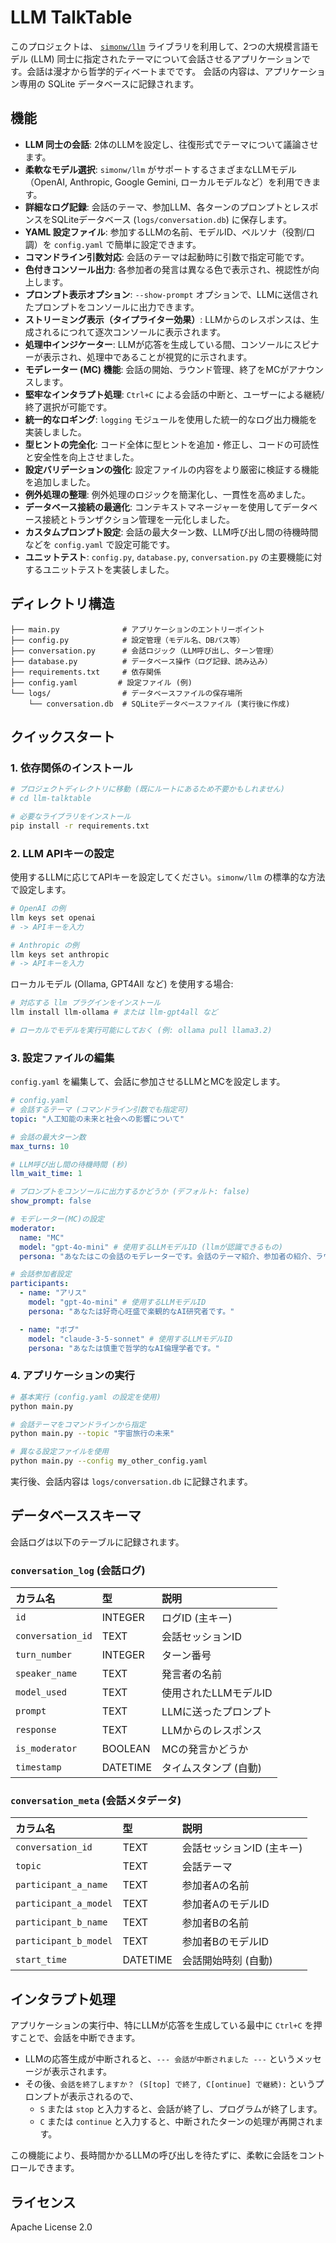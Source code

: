# LLM TalkTable

このプロジェクトは、 [`simonw/llm`](https://github.com/simonw/llm) ライブラリを利用して、2つの大規模言語モデル (LLM) 同士に指定されたテーマについて会話させるアプリケーションです。会話は漫才から哲学的ディベートまでです。
会話の内容は、アプリケーション専用の SQLite データベースに記録されます。

## 機能

*   **LLM 同士の会話**: 2体のLLMを設定し、往復形式でテーマについて議論させます。
*   **柔軟なモデル選択**: `simonw/llm` がサポートするさまざまなLLMモデル（OpenAI, Anthropic, Google Gemini, ローカルモデルなど）を利用できます。
*   **詳細なログ記録**: 会話のテーマ、参加LLM、各ターンのプロンプトとレスポンスをSQLiteデータベース (`logs/conversation.db`) に保存します。
*   **YAML 設定ファイル**: 参加するLLMの名前、モデルID、ペルソナ（役割/口調）を `config.yaml` で簡単に設定できます。
*   **コマンドライン引数対応**: 会話のテーマは起動時に引数で指定可能です。
*   **色付きコンソール出力**: 各参加者の発言は異なる色で表示され、視認性が向上します。
*   **プロンプト表示オプション**: `--show-prompt` オプションで、LLMに送信されたプロンプトをコンソールに出力できます。
*   **ストリーミング表示（タイプライター効果）**: LLMからのレスポンスは、生成されるにつれて逐次コンソールに表示されます。
*   **処理中インジケーター**: LLMが応答を生成している間、コンソールにスピナーが表示され、処理中であることが視覚的に示されます。
*   **モデレーター (MC) 機能**: 会話の開始、ラウンド管理、終了をMCがアナウンスします。
*   **堅牢なインタラプト処理**: `Ctrl+C` による会話の中断と、ユーザーによる継続/終了選択が可能です。
*   **統一的なロギング**: `logging` モジュールを使用した統一的なログ出力機能を実装しました。
*   **型ヒントの完全化**: コード全体に型ヒントを追加・修正し、コードの可読性と安全性を向上させました。
*   **設定バリデーションの強化**: 設定ファイルの内容をより厳密に検証する機能を追加しました。
*   **例外処理の整理**: 例外処理のロジックを簡潔化し、一貫性を高めました。
*   **データベース接続の最適化**: コンテキストマネージャーを使用してデータベース接続とトランザクション管理を一元化しました。
*   **カスタムプロンプト設定**: 会話の最大ターン数、LLM呼び出し間の待機時間などを `config.yaml` で設定可能です。
*   **ユニットテスト**: `config.py`, `database.py`, `conversation.py` の主要機能に対するユニットテストを実装しました。

## ディレクトリ構造

```
├── main.py              # アプリケーションのエントリーポイント
├── config.py            # 設定管理（モデル名、DBパス等）
├── conversation.py      # 会話ロジック（LLM呼び出し、ターン管理）
├── database.py          # データベース操作（ログ記録、読み込み）
├── requirements.txt     # 依存関係
├── config.yaml         # 設定ファイル (例)
└── logs/                # データベースファイルの保存場所
    └── conversation.db  # SQLiteデータベースファイル (実行後に作成)
```

## クイックスタート

### 1. 依存関係のインストール

```bash
# プロジェクトディレクトリに移動 (既にルートにあるため不要かもしれません)
# cd llm-talktable

# 必要なライブラリをインストール
pip install -r requirements.txt
```

### 2. LLM APIキーの設定

使用するLLMに応じてAPIキーを設定してください。`simonw/llm` の標準的な方法で設定します。

```bash
# OpenAI の例
llm keys set openai
# -> APIキーを入力

# Anthropic の例
llm keys set anthropic
# -> APIキーを入力
```

ローカルモデル (Ollama, GPT4All など) を使用する場合:

```bash
# 対応する llm プラグインをインストール
llm install llm-ollama # または llm-gpt4all など

# ローカルでモデルを実行可能にしておく (例: ollama pull llama3.2)
```

### 3. 設定ファイルの編集

`config.yaml` を編集して、会話に参加させるLLMとMCを設定します。

```yaml
# config.yaml
# 会話するテーマ (コマンドライン引数でも指定可)
topic: "人工知能の未来と社会への影響について"

# 会話の最大ターン数
max_turns: 10

# LLM呼び出し間の待機時間 (秒)
llm_wait_time: 1

# プロンプトをコンソールに出力するかどうか (デフォルト: false)
show_prompt: false

# モデレーター(MC)の設定
moderator:
  name: "MC"
  model: "gpt-4o-mini" # 使用するLLMモデルID (llmが認識できるもの)
  persona: "あなたはこの会話のモデレーターです。会話のテーマ紹介、参加者の紹介、ラウンドの管理、会話の要約と締めくくりを行います。"

# 会話参加者設定
participants:
  - name: "アリス"
    model: "gpt-4o-mini" # 使用するLLMモデルID
    persona: "あなたは好奇心旺盛で楽観的なAI研究者です。"

  - name: "ボブ"
    model: "claude-3-5-sonnet" # 使用するLLMモデルID
    persona: "あなたは慎重で哲学的なAI倫理学者です。"
```

### 4. アプリケーションの実行

```bash
# 基本実行 (config.yaml の設定を使用)
python main.py

# 会話テーマをコマンドラインから指定
python main.py --topic "宇宙旅行の未来"

# 異なる設定ファイルを使用
python main.py --config my_other_config.yaml
```

実行後、会話内容は `logs/conversation.db` に記録されます。

## データベーススキーマ

会話ログは以下のテーブルに記録されます。

### `conversation_log` (会話ログ)

| カラム名         | 型           | 説明                     |
| :--------------- | :----------- | :----------------------- |
| `id`             | INTEGER      | ログID (主キー)          |
| `conversation_id`| TEXT         | 会話セッションID         |
| `turn_number`    | INTEGER      | ターン番号               |
| `speaker_name`   | TEXT         | 発言者の名前             |
| `model_used`     | TEXT         | 使用されたLLMモデルID    |
| `prompt`         | TEXT         | LLMに送ったプロンプト    |
| `response`       | TEXT         | LLMからのレスポンス      |
| `is_moderator`   | BOOLEAN      | MCの発言かどうか         |
| `timestamp`      | DATETIME     | タイムスタンプ (自動)    |

### `conversation_meta` (会話メタデータ)

| カラム名                  | 型       | 説明                           |
| :------------------------ | :------- | :----------------------------- |
| `conversation_id`         | TEXT     | 会話セッションID (主キー)      |
| `topic`                   | TEXT     | 会話テーマ                     |
| `participant_a_name`      | TEXT     | 参加者Aの名前                  |
| `participant_a_model`     | TEXT     | 参加者AのモデルID              |
| `participant_b_name`      | TEXT     | 参加者Bの名前                  |
| `participant_b_model`     | TEXT     | 参加者BのモデルID              |
| `start_time`              | DATETIME | 会話開始時刻 (自動)            |

## インタラプト処理

アプリケーションの実行中、特にLLMが応答を生成している最中に `Ctrl+C` を押すことで、会話を中断できます。

- LLMの応答生成が中断されると、`--- 会話が中断されました ---` というメッセージが表示されます。
- その後、`会話を終了しますか？ (S[top] で終了, C[ontinue] で継続):` というプロンプトが表示されるので、
  - `S` または `stop` と入力すると、会話が終了し、プログラムが終了します。
  - `C` または `continue` と入力すると、中断されたターンの処理が再開されます。

この機能により、長時間かかるLLMの呼び出しを待たずに、柔軟に会話をコントロールできます。

## ライセンス

Apache License 2.0